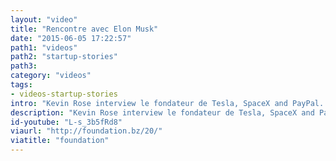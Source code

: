 ```yaml
---
layout: "video"
title: "Rencontre avec Elon Musk"
date: "2015-06-05 17:22:57"
path1: "videos"
path2: "startup-stories"
path3:
category: "videos"
tags:
- videos-startup-stories
intro: "Kevin Rose interview le fondateur de Tesla, SpaceX and PayPal. Il présente ses origines et son parcours qui l'ont conduit à la tête de sociétés parmi les plus influentes de la technosphère."
description: "Kevin Rose interview le fondateur de Tesla, SpaceX and PayPal."
id-youtube: "L-s_3b5fRd8"
viaurl: "http://foundation.bz/20/"
viatitle: "foundation"
---
```

